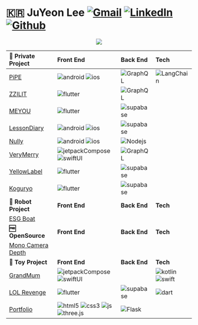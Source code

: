 

<!--
**Lee-JuYeon/Lee-JuYeon** is a ✨ _special_ ✨ repository because its `README.md` (this file) appears on your GitHub profile.

Here are some ideas to get you started:

- 🔭 I’m currently working on ...
- 🌱 I’m currently learning ...
- 👯 I’m looking to collaborate on ...
- 🤔 I’m looking for help with ...
- 💬 Ask me about ...
- 📫 How to reach me: ...
- 😄 Pronouns: ...
- ⚡ Fun fact: ...
https://img.shields.io/badge/{배지이름}-{css컬러}?style={스타일}&logo={로고}&logoColor={로고컬러}

-->
# 🇰🇷 JuYeon Lee  [![Gmail](https://img.shields.io/badge/-Email-EA4335?style=flat&logo=Gmail&logoColor=white)](mailto:pizzalover114@naver.com) [![LinkedIn](https://img.shields.io/badge/-LinkedIn-0A66C2?style=flat&logo=LinkedIn&logoColor=white)](https://www.linkedin.com/in/ju-yeon-lee-374056201/) [![Github](https://img.shields.io/badge/-Github_Blog-181717?style=flat&logo=Github&logoColor=white)](https://lee-juyeon.github.io/)


<div id="header" align="center">
  <img src="https://i.pinimg.com/originals/71/d4/be/71d4bec0d0804f32401c08928a040636.gif"/>
</div>

**🦄 Private Project**|**Front End**|**Back End**|**Tech**|
:---|:---|:---|:---|
|[PiPE](https://github.com/Lee-JuYeon/PiPE)|![android](https://img.shields.io/badge/-XML-02569B.svg?style=flat&logo=android&color=black) ![ios](https://img.shields.io/badge/-UIKit-02569B.svg?style=flat&logo=swift&color=black)|![GraphQL](https://img.shields.io/badge/-GraphQL-E10098.svg?style=flat&logo=GraphQL&logoColor=white)|![LangChain](https://img.shields.io/badge/-🦜🔗_LangChain-FFFFFF.svg?style=flat&logoColor=white)|
|[ZZILIT](https://github.com/Lee-JuYeon/ZZILIT)|![flutter](https://img.shields.io/badge/-Flutter-02569B.svg?style=flat&logo=flutter&logoColor=white)|![GraphQL](https://img.shields.io/badge/-GraphQL-E10098.svg?style=flat&logo=GraphQL&logoColor=white)||
|[MEYOU](https://github.com/Lee-JuYeon/MEYOU)|![flutter](https://img.shields.io/badge/-Flutter-02569B.svg?style=flat&logo=flutter&logoColor=white)|![supabase](https://img.shields.io/badge/-Supabase-3FCF8E.svg?style=flat&logo=supabase&logoColor=white)||
|[LessonDiary](https://github.com/Lee-JuYeon/LessonDiary)|![android](https://img.shields.io/badge/-XML-02569B.svg?style=flat&logo=android&color=black) ![ios](https://img.shields.io/badge/-UIKit-02569B.svg?style=flat&logo=swift&color=black)|![supabase](https://img.shields.io/badge/-Supabase-3FCF8E.svg?style=flat&logo=supabase&logoColor=white)||
|[Nully](https://github.com/Lee-JuYeon/VRTravel)|![android](https://img.shields.io/badge/-XML-02569B.svg?style=flat&logo=android&color=black) ![ios](https://img.shields.io/badge/-UIKit-02569B.svg?style=flat&logo=swift&color=black)|![Nodejs](https://img.shields.io/badge/-RestAPI-339933.svg?style=flat&logo=node.js&logoColor=white)||
|[VeryMerry](https://github.com/Lee-JuYeon/VeryMerry)|![jetpackCompose](https://img.shields.io/badge/-JetpackCompose-3DDC84.svg?style=flat&logo=android&color=black) ![swiftUI](https://img.shields.io/badge/-SwiftUI-00CAFF.svg?logo=swift&color=black)|![GraphQL](https://img.shields.io/badge/-GraphQL-E10098.svg?style=flat&logo=GraphQL&logoColor=white)||
|[YellowLabel](https://github.com/Lee-JuYeon/YelloLabel)|![flutter](https://img.shields.io/badge/-Flutter-02569B.svg?style=flat&logo=flutter&logoColor=white)|![supabase](https://img.shields.io/badge/-Supabase-3FCF8E.svg?style=flat&logo=supabase&logoColor=white)||
|[Koguryo](https://github.com/Lee-JuYeon/Koguryo)|![flutter](https://img.shields.io/badge/-Flutter-02569B.svg?style=flat&logo=flutter&logoColor=white)|![supabase](https://img.shields.io/badge/-Supabase-3FCF8E.svg?style=flat&logo=supabase&logoColor=white)||
**🦾 Robot Project**|**Front End**|**Back End**|**Tech**|
|[ESG Boat](https://github.com/Lee-JuYeon/ESG_Boat)|||
**🆓 OpenSource**|**Front End**|**Back End**|**Tech**|
|[Mono Camera Depth](https://github.com/Lee-JuYeon/MonoCameraDepth)|||
**🧸 Toy Project**|**Front End**|**Back End**|**Tech**|
|[GrandMum](https://github.com/Lee-JuYeon/GrandMum) |![jetpackCompose](https://img.shields.io/badge/-JetpackCompose-3DDC84.svg?style=flat&logo=android&color=black) ![swiftUI](https://img.shields.io/badge/-SwiftUI-00CAFF.svg?logo=swift&color=black)||![kotlin](https://img.shields.io/badge/-Kotlin-7F52FF.svg?style=flat&logo=kotlin&logoColor=white) ![swift](https://img.shields.io/badge/-Swift-F05138.svg?logo=swift&logoColor=white)|
|[LOL Revenge](https://github.com/Lee-JuYeon/LOL_Revenge)|![flutter](https://img.shields.io/badge/-Flutter-02569B.svg?style=flat&logo=flutter&logoColor=white)|![supabase](https://img.shields.io/badge/-Supabase-3FCF8E.svg?style=flat&logo=supabase&logoColor=white)|![dart](https://img.shields.io/badge/-Dart-02569B.svg?style=flat&logo=dart&logoColor=white)|
|[Portfolio](https://github.com/Lee-JuYeon/o0Web) |![html5](https://img.shields.io/badge/-HTML-E34F26.svg?style=flat&logo=html5&color=black) ![css3](https://img.shields.io/badge/-CSS-1572B6.svg?style=flat&logo=css3&color=black&logoColor=blue) ![js](https://img.shields.io/badge/-Javascript-1572B6.svg?style=flat&logo=javascript&color=black) ![three.js](https://img.shields.io/badge/-Three.js-02569B.svg?style=flat&logo=three.js&logoColor=black&color=white)|![Flask](https://img.shields.io/badge/-RestAPI-000000.svg?style=flat&logo=flask&color=black)||






